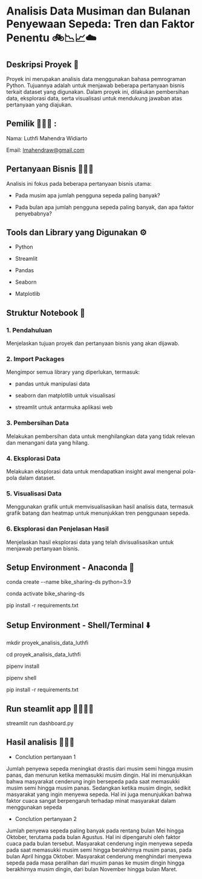 # Analisis Data Musiman dan Bulanan Penyewaan Sepeda: Tren dan Faktor Penentu 🚲📉📈☁️

## Deskripsi Proyek 📃
Proyek ini merupakan analisis data menggunakan bahasa pemrograman Python. Tujuannya adalah untuk menjawab beberapa pertanyaan bisnis terkait dataset yang digunakan. Dalam proyek ini, dilakukan pembersihan data, eksplorasi data, serta visualisasi untuk mendukung jawaban atas pertanyaan yang diajukan.

## Pemilik 👨🏻‍🦱 :
Nama: Luthfi Mahendra Widiarto

Email: lmahendraw@gmail.com

## Pertanyaan Bisnis 🙋🏻‍♂️
Analisis ini fokus pada beberapa pertanyaan bisnis utama:

- Pada musim apa jumlah pengguna sepeda paling banyak?

- Pada bulan apa jumlah pengguna sepeda paling banyak, dan apa faktor penyebabnya?

## Tools dan Library yang Digunakan ⚙️
- Python

- Streamlit

- Pandas

- Seaborn

- Matplotlib

## Struktur Notebook 🚧
### 1. Pendahuluan
Menjelaskan tujuan proyek dan pertanyaan bisnis yang akan dijawab.

### 2. Import Packages
Mengimpor semua library yang diperlukan, termasuk:

- pandas untuk manipulasi data

- seaborn dan matplotlib untuk visualisasi

- streamlit untuk antarmuka aplikasi web
### 3. Pembersihan Data
Melakukan pembersihan data untuk menghilangkan data yang tidak relevan dan menangani data yang hilang.

### 4. Eksplorasi Data
Melakukan eksplorasi data untuk mendapatkan insight awal mengenai pola-pola dalam dataset.

### 5. Visualisasi Data
Menggunakan grafik untuk memvisualisasikan hasil analisis data, termasuk grafik batang dan heatmap untuk menunjukkan tren penggunaan sepeda.

### 6. Eksplorasi dan Penjelasan Hasil
Menjelaskan hasil eksplorasi data yang telah divisualisasikan untuk menjawab pertanyaan bisnis.

## Setup Environment - Anaconda 🐍
conda create --name bike_sharing-ds python=3.9

conda activate bike_sharing-ds

pip install -r requirements.txt

## Setup Environment - Shell/Terminal ⬇️
mkdir proyek_analisis_data_luthfi

cd proyek_analisis_data_luthfi

pipenv install

pipenv shell

pip install -r requirements.txt

## Run steamlit app 🏃🏻‍♂️‍➡️
streamlit run dashboard.py

## Hasil analisis 💁🏻‍♂️
- Conclution pertanyaan 1
  
Jumlah penyewa sepeda meningkat drastis dari musim semi hingga musim panas, dan menurun ketika memasukki musim dingin. Hal ini menunjukkan bahwa masyarakat cenderung ingin bersepeda pada saat memasukki musim semi hingga musim panas. Sedangkan ketika musim dingin, sedikit masyarakat yang ingin menyewa sepeda. Hal ini juga menunjukkan bahwa faktor cuaca sangat berpengaruh terhadap minat masyarakat dalam menggunakan sepeda

- Conclution pertanyaan 2
  
Jumlah penyewa sepeda paling banyak pada rentang bulan Mei hingga Oktober, terutama pada bulan Agustus. Hal ini dipengaruhi oleh faktor cuaca pada bulan tersebut. Masyarakat cenderung ingin menyewa sepeda pada saat memasukki musim semi hingga berakhirnya musim panas, pada bulan April hingga Oktober. Masyarakat cenderung menghindari menyewa sepeda pada masa peralihan dari musim panas ke musim dingin hingga berakhirnya musim dingin, dari bulan November hingga bulan Maret.
